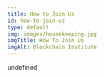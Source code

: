 ```yaml
--- 
title: How to Join Us
id: how-to-join-us
type: default
img: images/housekeeping.jpg
imgTitle: How To Join Us
imgAlt: Blockchain Institute
---
```


undefined

